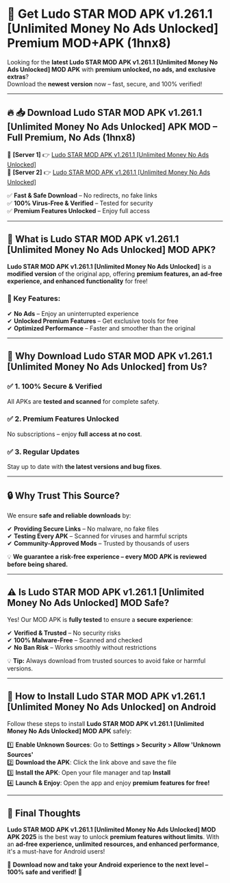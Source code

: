# 🚀 Get Ludo STAR MOD APK v1.261.1 [Unlimited Money No Ads Unlocked] Premium MOD+APK (1hnx8)  

Looking for the **latest Ludo STAR MOD APK v1.261.1 [Unlimited Money No Ads Unlocked] MOD APK** with **premium unlocked, no ads, and exclusive extras**?  
Download the **newest version** now – fast, secure, and 100% verified!  

---

## 🔥 📥 Download Ludo STAR MOD APK v1.261.1 [Unlimited Money No Ads Unlocked] APK MOD – Full Premium, No Ads (1hnx8)  

🔹 **[Server 1]** 👉 [Ludo STAR MOD APK v1.261.1 [Unlimited Money No Ads Unlocked]](https://apkcomod.com?title=Ludo_STAR_MOD_APK_v1.261.1_[Unlimited_Money_No_Ads_Unlocked])  
🔹 **[Server 2]** 👉 [Ludo STAR MOD APK v1.261.1 [Unlimited Money No Ads Unlocked]](https://apkcomod.com?title=Ludo_STAR_MOD_APK_v1.261.1_[Unlimited_Money_No_Ads_Unlocked])  

✅ **Fast & Safe Download** – No redirects, no fake links  
✅ **100% Virus-Free & Verified** – Tested for security  
✅ **Premium Features Unlocked** – Enjoy full access  

---

## 📌 What is Ludo STAR MOD APK v1.261.1 [Unlimited Money No Ads Unlocked] MOD APK?  

**Ludo STAR MOD APK v1.261.1 [Unlimited Money No Ads Unlocked]** is a **modified version** of the original app, offering **premium features, an ad-free experience, and enhanced functionality** for free!  

### 🔹 Key Features:  
✔ **No Ads** – Enjoy an uninterrupted experience  
✔ **Unlocked Premium Features** – Get exclusive tools for free  
✔ **Optimized Performance** – Faster and smoother than the original  

---

## 🌟 Why Download Ludo STAR MOD APK v1.261.1 [Unlimited Money No Ads Unlocked] from Us?  

### ✅ 1. 100% Secure & Verified  
All APKs are **tested and scanned** for complete safety.  

### ✅ 2. Premium Features Unlocked  
No subscriptions – enjoy **full access at no cost**.  

### ✅ 3. Regular Updates  
Stay up to date with **the latest versions and bug fixes**.  

---

## 🔒 Why Trust This Source?  

We ensure **safe and reliable downloads** by:  

✔ **Providing Secure Links** – No malware, no fake files  
✔ **Testing Every APK** – Scanned for viruses and harmful scripts  
✔ **Community-Approved Mods** – Trusted by thousands of users  

💡 **We guarantee a risk-free experience – every MOD APK is reviewed before being shared.**  

---

## ⚠️ Is Ludo STAR MOD APK v1.261.1 [Unlimited Money No Ads Unlocked] MOD Safe?  

Yes! Our MOD APK is **fully tested** to ensure a **secure experience**:  

✔ **Verified & Trusted** – No security risks  
✔ **100% Malware-Free** – Scanned and checked  
✔ **No Ban Risk** – Works smoothly without restrictions  

💡 **Tip:** Always download from trusted sources to avoid fake or harmful versions.  

---

## 📲 How to Install Ludo STAR MOD APK v1.261.1 [Unlimited Money No Ads Unlocked] on Android  

Follow these steps to install **Ludo STAR MOD APK v1.261.1 [Unlimited Money No Ads Unlocked] MOD APK** safely:  

1️⃣ **Enable Unknown Sources**: Go to **Settings > Security > Allow 'Unknown Sources'**  
2️⃣ **Download the APK**: Click the link above and save the file  
3️⃣ **Install the APK**: Open your file manager and tap **Install**  
4️⃣ **Launch & Enjoy**: Open the app and enjoy **premium features for free!**  

---

## 🚀 Final Thoughts  

**Ludo STAR MOD APK v1.261.1 [Unlimited Money No Ads Unlocked] MOD APK 2025** is the best way to unlock **premium features without limits**. With an **ad-free experience, unlimited resources, and enhanced performance**, it's a must-have for Android users!  

🔻 **Download now and take your Android experience to the next level – 100% safe and verified!** 🔻
